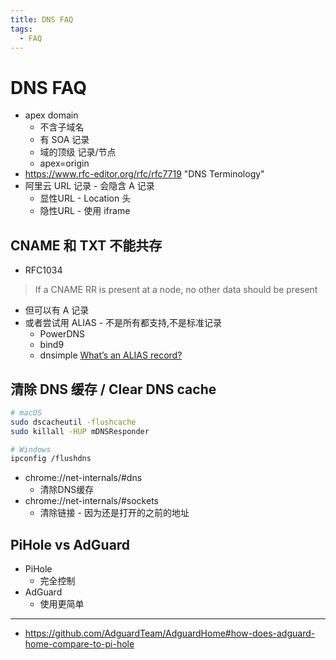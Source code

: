 ```yaml
---
title: DNS FAQ
tags:
  - FAQ
---
```


# DNS FAQ

- apex domain
  - 不含子域名
  - 有 SOA 记录
  - 域的顶级 记录/节点
  - apex=origin
- https://www.rfc-editor.org/rfc/rfc7719 "DNS Terminology"
- 阿里云 URL 记录 - 会隐含 A 记录
  - 显性URL - Location 头
  - 隐性URL - 使用 iframe

## CNAME 和 TXT 不能共存

- RFC1034

> If a CNAME RR is present at a node, no other data should be present

- 但可以有 A 记录
- 或者尝试用 ALIAS - 不是所有都支持,不是标准记录
  - PowerDNS
  - bind9
  - dnsimple [What’s an ALIAS record?](https://support.dnsimple.com/articles/alias-record/#whats-an-alias-record)

## 清除 DNS 缓存 / Clear DNS cache

```bash
# macOS
sudo dscacheutil -flushcache
sudo killall -HUP mDNSResponder

# Windows
ipconfig /flushdns
```

- chrome://net-internals/#dns
  - 清除DNS缓存
- chrome://net-internals/#sockets
  - 清除链接 - 因为还是打开的之前的地址

## PiHole vs AdGuard

- PiHole
  - 完全控制
- AdGuard
  - 使用更简单

---

- https://github.com/AdguardTeam/AdguardHome#how-does-adguard-home-compare-to-pi-hole
